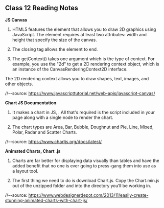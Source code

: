 ## Class 12 Reading Notes

**JS Canvas**

1. HTML5 features the <canvas> element that allows you to draw 2D graphics using JavaScript.
The <canvas> element requires at least two attributes: width and height that specify the size of the canvas.

2. The closing tag allows the element to end.

3. The getContext() takes one argument which is the type of context. For example, you use the "2d" to get a 2D rendering context object, which is an instance of the CanvasRenderingContext2D interface.

The 2D rendering context allows you to draw shapes, text, images, and other objects.
  
 //--source: https://www.javascripttutorial.net/web-apis/javascript-canvas/ 
  
**Chart JS Documentation**
  
1.  It makes a chart in JS, . All that's required is the script included in your page along with a single <canvas> node to render the chart.
  
2.  The chart types are Area, Bar, Bubble, Doughnut and Pie, Line, Mixed, Polar, Radar and Scatter Charts.
  
 //--source: https://www.chartjs.org/docs/latest/
  
**Animated Charts, Chart .js**

  1. Charts are far better for displaying data visually than tables and have the added benefit that no one is ever going to press-gang them into use as a layout tool. 
  
  2. The first thing we need to do is download Chart.js. Copy the Chart.min.js out of the unzipped folder and into the directory you’ll be working in.
  
  //--source: https://www.webdesignerdepot.com/2013/11/easily-create-stunning-animated-charts-with-chart-js/
